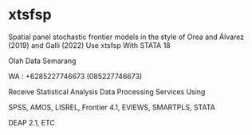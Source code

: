 # xtsfsp
Spatial panel stochastic frontier models in the style of Orea and Álvarez (2019) and Galli (2022) Use xtsfsp With STATA 18

Olah Data Semarang

WA : +6285227746673 (085227746673)

Receive Statistical Analysis Data Processing Services Using

SPSS, AMOS, LISREL, Frontier 4.1, EVIEWS, SMARTPLS, STATA

DEAP 2.1, ETC
